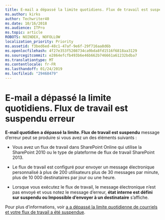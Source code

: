 ```yaml
---
title: E-mail a dépassé la limite quotidiens. Flux de travail est suspendu erreur
ms.author: kirks
author: Techwriter40
ms.date: 10/16/2018
ms.audience: ITPro
ms.topic: article
ROBOTS: NOINDEX, NOFOLLOW
localization_priority: Priority
ms.assetid: f3bed6ed-48c1-47af-9e6f-29f716aa8d6b
ms.openlocfilehash: 4f27e353f5208734ca9bda8fd1516f6818aa3129
ms.sourcegitcommit: e2864efcfb493b6e46b662b746661a61232bdba7
ms.translationtype: MT
ms.contentlocale: fr-FR
ms.lasthandoff: 01/24/2019
ms.locfileid: "29468479"
---
```

# <a name="daily-email-limit-exceeded-workflow-is-suspended-error"></a>E-mail a dépassé la limite quotidiens. Flux de travail est suspendu erreur

 **E-mail quotidien a dépassé la limite. Flux de travail est suspendu** message d’erreur peut se produire si vous avez un des éléments suivants : 
  
- Vous avez un flux de travail dans SharePoint Online qui utilise la SharePoint 2010 ou le type de plateforme de flux de travail SharePoint 2013.
    
- Le flux de travail est configuré pour envoyer un message électronique personnalisé à plus de 200 utilisateurs plus de 30 messages par minute, plus de 10 000 destinataires par jour ou une heure.
    
- Lorsque vous exécutez le flux de travail, le message électronique n’est pas envoyé et vous notez le message d’erreur, **état interne est défini sur suspendu ou Impossible d’envoyer à un destinataire** s’affiche. 
    
Pour plus d’informations, voir [a a dépassé la limite quotidienne de courriels et votre flux de travail a été suspendue](https://go.microsoft.com/fwlink/?Linkid=2031137).
  
